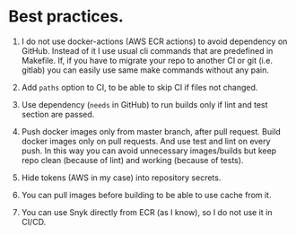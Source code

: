 # Best practices.

1. I do not use docker-actions (AWS ECR actions) to avoid dependency on GitHub. Instead of it I use usual cli commands
that are predefined in Makefile. If, if you have to migrate your repo to another CI or git (i.e. gitlab) you can 
easily use same make commands without any pain.

2. Add `paths` option to CI, to be able to skip CI if files not changed.

3. Use dependency (`needs` in GitHub) to run builds only if lint and test section are passed.

4. Push docker images only from master branch, after pull request. Build docker images only on pull requests. And use 
test and lint on every push. In this way you can avoid unnecessary images/builds but keep repo clean (because of lint)
and working (because of tests).

5. Hide tokens (AWS in my case) into repository secrets.

6. You can pull images before building to be able to use cache from it.

7. You can use Snyk directly from ECR (as I know), so I do not use it in CI/CD.
